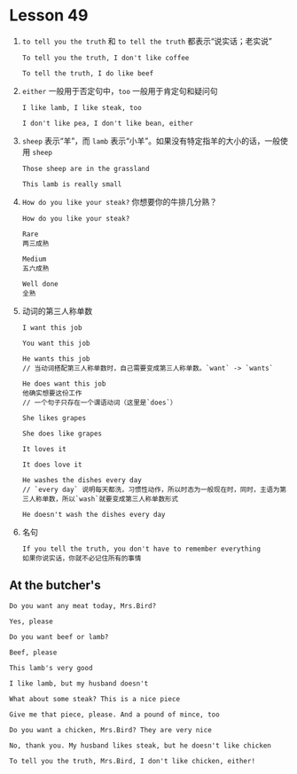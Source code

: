 # Lesson 49

1. `to tell you the truth` 和 `to tell the truth` 都表示“说实话；老实说”

   ```
   To tell you the truth, I don't like coffee

   To tell the truth, I do like beef
   ```

2. `either` 一般用于否定句中，`too` 一般用于肯定句和疑问句

   ```
   I like lamb, I like steak, too

   I don't like pea, I don't like bean, either
   ```

3. `sheep` 表示“羊”，而 `lamb` 表示“小羊”。如果没有特定指羊的大小的话，一般使用 `sheep`

   ```
   Those sheep are in the grassland

   This lamb is really small
   ```

4. `How do you like your steak?` 你想要你的牛排几分熟？

   ```
   How do you like your steak?

   Rare
   两三成熟

   Medium
   五六成熟

   Well done
   全熟
   ```

5. 动词的第三人称单数

   ```
   I want this job

   You want this job

   He wants this job
   // 当动词搭配第三人称单数时，自己需要变成第三人称单数。`want` -> `wants`

   He does want this job
   他确实想要这份工作
   // 一个句子只存在一个谓语动词（这里是`does`）

   She likes grapes

   She does like grapes

   It loves it

   It does love it

   He washes the dishes every day
   // `every day` 说明每天都洗，习惯性动作，所以时态为一般现在时，同时，主语为第三人称单数，所以`wash`就要变成第三人称单数形式

   He doesn't wash the dishes every day
   ```

6. 名句

   ```
   If you tell the truth, you don't have to remember everything
   如果你说实话，你就不必记住所有的事情
   ```

## At the butcher's

```
Do you want any meat today, Mrs.Bird?

Yes, please

Do you want beef or lamb?

Beef, please

This lamb's very good

I like lamb, but my husband doesn't

What about some steak? This is a nice piece

Give me that piece, please. And a pound of mince, too

Do you want a chicken, Mrs.Bird? They are very nice

No, thank you. My husband likes steak, but he doesn't like chicken

To tell you the truth, Mrs.Bird, I don't like chicken, either!
```
